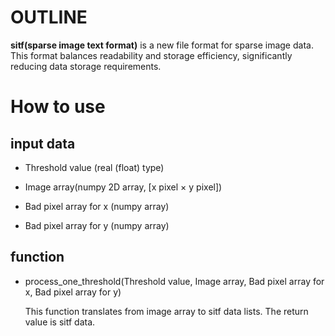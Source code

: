 # OUTLINE

**sitf(sparse image text format)** is a new file format for sparse image data. This format balances readability and storage efficiency, significantly reducing data storage requirements.

# How to use
## input data
* Threshold value (real (float) type)

* Image array(numpy 2D array, [x pixel $\times$ y pixel])

* Bad pixel array for x (numpy array)

* Bad pixel array for y (numpy array)

## function
* process_one_threshold(Threshold value, Image array, Bad pixel array for x, Bad pixel array for y)

  This function translates from image array to sitf data lists. The return value is sitf data.
